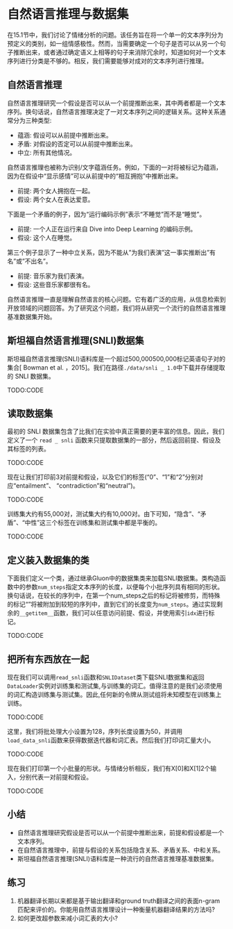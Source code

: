 

<!--
 * @version:
 * @Author:  StevenJokess https://github.com/StevenJokess
 * @Date: 2020-07-31 19:46:13
 * @LastEditors:  StevenJokess https://github.com/StevenJokess
 * @LastEditTime: 2020-09-19 20:57:37
 * @Description:MT, improve
 * @TODO::
 * @Reference:http://preview.d2l.ai/d2l-en/master/chapter_natural-language-processing-applications/natural-language-inference-and-dataset.html
-->

# 自然语言推理与数据集

在15.1节中，我们讨论了情绪分析的问题。该任务旨在将一个单一的文本序列分为预定义的类别，如一组情感极性。然而，当需要确定一个句子是否可以从另一个句子推断出来，或者通过确定语义上相等的句子来消除冗余时，知道如何对一个文本序列进行分类是不够的。相反，我们需要能够对成对的文本序列进行推理。

## 自然语言推理

自然语言推理研究一个假设是否可以从一个前提推断出来，其中两者都是一个文本序列。换句话说，自然语言推理决定了一对文本序列之间的逻辑关系。这种关系通常分为三种类型:

* 蕴涵: 假设可以从前提中推断出来。
* 矛盾: 对假设的否定可以从前提中推断出来。
* 中立: 所有其他情况。

自然语言推理也被称为识别/文字蕴涵任务。例如，下面的一对将被标记为蕴涵，因为在假设中“显示感情”可以从前提中的“相互拥抱”中推断出来。

* 前提: 两个女人拥抱在一起。
* 假设: 两个女人在表达爱意。

下面是一个矛盾的例子，因为“运行编码示例”表示“不睡觉”而不是“睡觉”。

* 前提: 一个人正在运行来自 Dive into Deep Learning 的编码示例。
* 假设: 这个人在睡觉。

第三个例子显示了一种中立关系，因为不能从”为我们表演”这一事实推断出”有名”或”不出名”。

* 前提: 音乐家为我们表演。
* 假设: 这些音乐家都很有名。

自然语言推理一直是理解自然语言的核心问题。它有着广泛的应用，从信息检索到开放领域的问题回答。为了研究这个问题，我们将从研究一个流行的自然语言推理基准数据集开始。

## 斯坦福自然语言推理(SNLI)数据集

斯坦福自然语言推理(SNLI)语料库是一个超过500,000500,000标记英语句子对的集合[ Bowman et al. ，2015]。我们在路径`./data/snli _ 1.0`中下载并存储提取的 SNLI 数据集。

TODO:CODE

## 读取数据集

最初的 SNLI 数据集包含了比我们在实验中真正需要的更丰富的信息。因此，我们定义了一个 `read _ snli` 函数来只提取数据集的一部分，然后返回前提、假设及其标签的列表。

TODO:CODE

现在让我们打印前3对前提和假设，以及它们的标签(“0”、“1”和“2”分别对应“entailment”、 “contradiction”和“neutral”)。

TODO:CODE

训练集大约有55,000对，测试集大约有10,000对。由下可知，“隐含”、“矛盾”、“中性”这三个标签在训练集和测试集中都是平衡的。

TODO:CODE

## 定义装入数据集的类

下面我们定义一个类，通过继承Gluon中的数据集类来加载SNLI数据集。类构造函数中的参数`num_steps`指定文本序列的长度，以便每个小批序列具有相同的形状。换句话说，在较长的序列中，在第一个num_steps之后的标记将被修剪，而特殊的标记“<pad>”将被附加到较短的序列中，直到它们的长度变为`num_steps`。通过实现剩余的`__getitem__`函数，我们可以任意访问前提、假设，并使用索引`idx`进行标记。

TODO:CODE

## 把所有东西放在一起

现在我们可以调用`read_snli`函数和`SNLIDataset`类下载SNLI数据集和返回`DataLoader`实例对训练集和测试集,与训练集的词汇。值得注意的是我们必须使用的词汇构造训练集与测试集。因此,任何新的令牌从测试组将未知模型在训练集上训练。

TODO:CODE

这里，我们将批处理大小设置为128，序列长度设置为50，并调用`load_data_snli`函数来获得数据迭代器和词汇表。然后我们打印词汇量大小。

TODO:CODE

现在我们打印第一个小批量的形状。与情绪分析相反，我们有X[0]和X[1]2个输入，分别代表一对前提和假设。

TODO:CODE

## 小结

* 自然语言推理研究假设是否可以从一个前提中推断出来，前提和假设都是一个文本序列。
* 在自然语言推理中，前提与假设的关系包括隐含关系、矛盾关系、中和关系。
* 斯坦福自然语言推理(SNLI)语料库是一种流行的自然语言推理基准数据集。

## 练习

1. 机器翻译长期以来都是基于输出翻译和ground truth翻译之间的表面n-gram匹配来评价的。你能用自然语言推理设计一种衡量机器翻译结果的方法吗?
1. 如何更改超参数来减小词汇表的大小?
